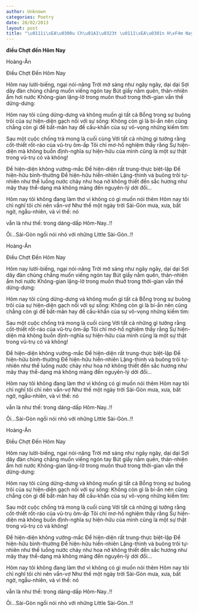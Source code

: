 ```yaml
---
author: Unknown
categories: Poetry
date: 28/02/2013
layout: post
title: "\u0111i\xEA\u0300u Ch\u01A1\u0323t \u0111\xEA\u0301n H\xF4m Nay"
---
```


**điều Chợt đến Hôm Nay**

Hoàng-Ân

Điều Chợt Đến Hôm Nay


Hôm nay lười-biếng, ngại nói-năng
Trời mờ sáng như ngây ngây, dại dại
Sợi dây đàn chùng chẳng muốn viếng ngón tay
Bút giấy nằm quên, thản-nhiên ẩm hơi nước
Không-gian lặng-lờ trong muôn thuở
trong thời-gian vẫn thế dửng-dưng:

Hôm nay tôi cũng dửng-dưng
và không muốn gì tất cả
Bỗng trong sự buông trôi
của sự hiện-diện gạch nối với sự sống:
Không còn gì là bí-ẩn
nên cũng chẳng còn gì để bất-mãn
hay để cầu-khẩn
của sự vô-vọng những kiếm tìm:

Sau một cuộc chống trả mong là cuối cùng
Với tất cả những gì tưởng rằng
cốt-thiết rốt-ráo của vũ-trụ ôm-ấp
Tôi chỉ mơ-hồ nghiệm thấy rằng
Sự hiện-diện mà không buồn
định-nghĩa sự hiện-hữu của mình
cũng là một sự thật trong vũ-trụ có và không!

Để hiện-diện không vướng-mắc
Để hiện-diện rất trung-thực biệt-lập
Để hiện-hữu bình-thường
Để hiện-hữu hiển-nhiên
Lặng-thinh và buông trôi tự-nhiên
như thế luồng nước chảy
như hoa nở không thiết đến sắc hương
như mây thay thể-dạng mà không màng đến
nguyên-lý dời đổi...

Hôm nay tôi không đang làm thơ
vì không có gì muốn nói thêm
Hôm nay tôi chỉ nghĩ tôi chỉ nên vẩn-vơ
Như thế một ngày trời Sài-Gòn mưa, xưa,
bất ngờ, ngẫu-nhiên, và vì thế: nó

vẫn là như thế: trong dáng-dấp
Hôm-Nay..!!

Ôi...Sài-Gòn ngồi nói nhỏ với
những Little Sài-Gòn..!!

Hoàng-Ân

Điều Chợt Đến Hôm Nay


Hôm nay lười-biếng, ngại nói-năng
Trời mờ sáng như ngây ngây, dại dại
Sợi dây đàn chùng chẳng muốn viếng ngón tay
Bút giấy nằm quên, thản-nhiên ẩm hơi nước
Không-gian lặng-lờ trong muôn thuở
trong thời-gian vẫn thế dửng-dưng:

Hôm nay tôi cũng dửng-dưng
và không muốn gì tất cả
Bỗng trong sự buông trôi
của sự hiện-diện gạch nối với sự sống:
Không còn gì là bí-ẩn
nên cũng chẳng còn gì để bất-mãn
hay để cầu-khẩn
của sự vô-vọng những kiếm tìm:

Sau một cuộc chống trả mong là cuối cùng
Với tất cả những gì tưởng rằng
cốt-thiết rốt-ráo của vũ-trụ ôm-ấp
Tôi chỉ mơ-hồ nghiệm thấy rằng
Sự hiện-diện mà không buồn
định-nghĩa sự hiện-hữu của mình
cũng là một sự thật trong vũ-trụ có và không!

Để hiện-diện không vướng-mắc
Để hiện-diện rất trung-thực biệt-lập
Để hiện-hữu bình-thường
Để hiện-hữu hiển-nhiên
Lặng-thinh và buông trôi tự-nhiên
như thế luồng nước chảy
như hoa nở không thiết đến sắc hương
như mây thay thể-dạng mà không màng đến
nguyên-lý dời đổi...

Hôm nay tôi không đang làm thơ
vì không có gì muốn nói thêm
Hôm nay tôi chỉ nghĩ tôi chỉ nên vẩn-vơ
Như thế một ngày trời Sài-Gòn mưa, xưa,
bất ngờ, ngẫu-nhiên, và vì thế: nó

vẫn là như thế: trong dáng-dấp
Hôm-Nay..!!

Ôi...Sài-Gòn ngồi nói nhỏ với
những Little Sài-Gòn..!!

Hoàng-Ân

Điều Chợt Đến Hôm Nay


Hôm nay lười-biếng, ngại nói-năng
Trời mờ sáng như ngây ngây, dại dại
Sợi dây đàn chùng chẳng muốn viếng ngón tay
Bút giấy nằm quên, thản-nhiên ẩm hơi nước
Không-gian lặng-lờ trong muôn thuở
trong thời-gian vẫn thế dửng-dưng:

Hôm nay tôi cũng dửng-dưng
và không muốn gì tất cả
Bỗng trong sự buông trôi
của sự hiện-diện gạch nối với sự sống:
Không còn gì là bí-ẩn
nên cũng chẳng còn gì để bất-mãn
hay để cầu-khẩn
của sự vô-vọng những kiếm tìm:

Sau một cuộc chống trả mong là cuối cùng
Với tất cả những gì tưởng rằng
cốt-thiết rốt-ráo của vũ-trụ ôm-ấp
Tôi chỉ mơ-hồ nghiệm thấy rằng
Sự hiện-diện mà không buồn
định-nghĩa sự hiện-hữu của mình
cũng là một sự thật trong vũ-trụ có và không!

Để hiện-diện không vướng-mắc
Để hiện-diện rất trung-thực biệt-lập
Để hiện-hữu bình-thường
Để hiện-hữu hiển-nhiên
Lặng-thinh và buông trôi tự-nhiên
như thế luồng nước chảy
như hoa nở không thiết đến sắc hương
như mây thay thể-dạng mà không màng đến
nguyên-lý dời đổi...

Hôm nay tôi không đang làm thơ
vì không có gì muốn nói thêm
Hôm nay tôi chỉ nghĩ tôi chỉ nên vẩn-vơ
Như thế một ngày trời Sài-Gòn mưa, xưa,
bất ngờ, ngẫu-nhiên, và vì thế: nó

vẫn là như thế: trong dáng-dấp
Hôm-Nay..!!

Ôi...Sài-Gòn ngồi nói nhỏ với
những Little Sài-Gòn..!!
